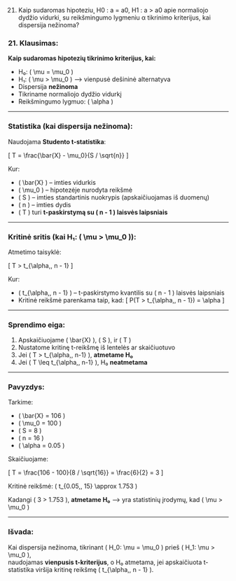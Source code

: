 21. Kaip sudaromas hipoteziu˛ H0 : a = a0, H1 : a > a0 apie normaliojo dydžio vidurki˛ su
reikšmingumo lygmeniu α tikrinimo kriterijus, kai dispersija nežinoma?

### 21. Klausimas:

**Kaip sudaromas hipotezių tikrinimo kriterijus, kai:**

- H₀: \( \mu = \mu_0 \)
- H₁: \( \mu > \mu_0 \)  ⟶ vienpusė dešininė alternatyva
- Dispersija **nežinoma**
- Tikriname normaliojo dydžio vidurkį
- Reikšmingumo lygmuo: \( \alpha \)

---

### **Statistika (kai dispersija nežinoma):**

Naudojama **Studento t-statistika**:

\[
T = \frac{\bar{X} - \mu_0}{S / \sqrt{n}}
\]

Kur:
- \( \bar{X} \) – imties vidurkis
- \( \mu_0 \) – hipotezėje nurodyta reikšmė
- \( S \) – imties standartinis nuokrypis (apskaičiuojamas iš duomenų)
- \( n \) – imties dydis
- \( T \) turi **t-paskirstymą su \( n - 1 \) laisvės laipsniais**

---

### **Kritinė sritis (kai H₁: \( \mu > \mu_0 \)):**

Atmetimo taisyklė:

\[
T > t_{\alpha,\, n - 1}
\]

Kur:
- \( t_{\alpha,\, n - 1} \) – t-paskirstymo kvantilis su \( n - 1 \) laisvės laipsniais
- Kritinė reikšmė parenkama taip, kad:
  \[
  P(T > t_{\alpha,\, n - 1}) = \alpha
  \]

---

### **Sprendimo eiga:**

1. Apskaičiuojame \( \bar{X} \), \( S \), ir \( T \)
2. Nustatome kritinę t-reikšmę iš lentelės ar skaičiuotuvo
3. Jei \( T > t_{\alpha,\, n-1} \), **atmetame H₀**
4. Jei \( T \leq t_{\alpha,\, n-1} \), H₀ **neatmetama**

---

### **Pavyzdys:**

Tarkime:
- \( \bar{X} = 106 \)
- \( \mu_0 = 100 \)
- \( S = 8 \)
- \( n = 16 \)
- \( \alpha = 0.05 \)

Skaičiuojame:

\[
T = \frac{106 - 100}{8 / \sqrt{16}} = \frac{6}{2} = 3
\]

Kritinė reikšmė: \( t_{0.05,\, 15} \approx 1.753 \)

Kadangi \( 3 > 1.753 \), **atmetame H₀** ⟶ yra statistinių įrodymų, kad \( \mu > \mu_0 \)

---

### **Išvada:**

Kai dispersija nežinoma, tikrinant \( H_0: \mu = \mu_0 \) prieš \( H_1: \mu > \mu_0 \),  
naudojamas **vienpusis t-kriterijus**, o H₀ atmetama, jei apskaičiuota t-statistika viršija kritinę reikšmę \( t_{\alpha,\, n - 1} \).


